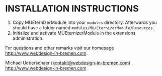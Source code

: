 # INSTALLATION INSTRUCTIONS

1. Copy MUEternizerModule into your `modules` directory. Afterwards you should have a folder named `modules/MU/EternizerModule/Resources`.
2. Initialize and activate MUEternizerModule in the extensions administration.

For questions and other remarks visit our homepage http://www.webdesign-in-bremen.com.

Michael Ueberschaer (kontakt@webdesign-in-bremen.com)
http://www.webdesign-in-bremen.com
